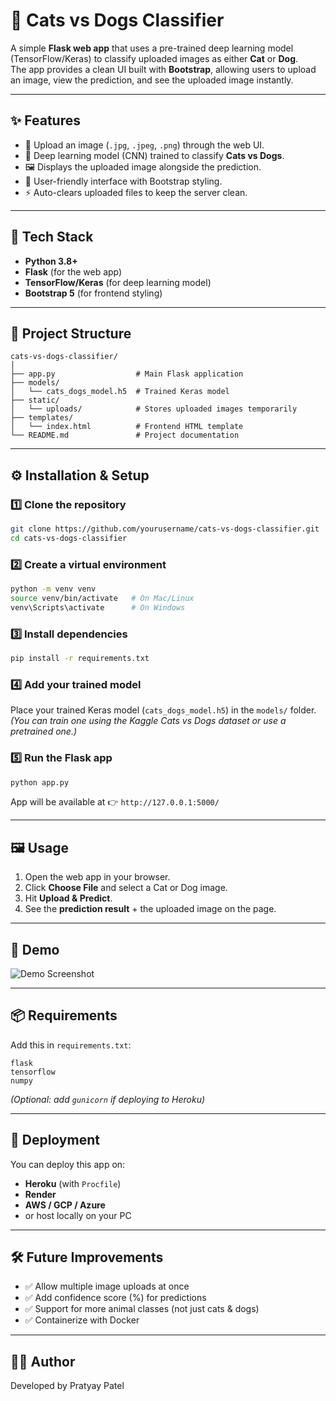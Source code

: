 # 🐾 Cats vs Dogs Classifier

A simple **Flask web app** that uses a pre-trained deep learning model (TensorFlow/Keras) to classify uploaded images as either **Cat** or **Dog**.  
The app provides a clean UI built with **Bootstrap**, allowing users to upload an image, view the prediction, and see the uploaded image instantly.

---

## ✨ Features
- 📂 Upload an image (`.jpg`, `.jpeg`, `.png`) through the web UI.  
- 🤖 Deep learning model (CNN) trained to classify **Cats vs Dogs**.  
- 🖼️ Displays the uploaded image alongside the prediction.  
- 🎨 User-friendly interface with Bootstrap styling.  
- ⚡ Auto-clears uploaded files to keep the server clean.  

---

## 🚀 Tech Stack
- **Python 3.8+**
- **Flask** (for the web app)  
- **TensorFlow/Keras** (for deep learning model)  
- **Bootstrap 5** (for frontend styling)  

---

## 📂 Project Structure
```
cats-vs-dogs-classifier/
│
├── app.py                  # Main Flask application
├── models/
│   └── cats_dogs_model.h5  # Trained Keras model
├── static/
│   └── uploads/            # Stores uploaded images temporarily
├── templates/
│   └── index.html          # Frontend HTML template
└── README.md               # Project documentation
```

---

## ⚙️ Installation & Setup

### 1️⃣ Clone the repository
```bash
git clone https://github.com/yourusername/cats-vs-dogs-classifier.git
cd cats-vs-dogs-classifier
```

### 2️⃣ Create a virtual environment
```bash
python -m venv venv
source venv/bin/activate   # On Mac/Linux
venv\Scripts\activate      # On Windows
```

### 3️⃣ Install dependencies
```bash
pip install -r requirements.txt
```

### 4️⃣ Add your trained model
Place your trained Keras model (`cats_dogs_model.h5`) in the `models/` folder.  
*(You can train one using the Kaggle Cats vs Dogs dataset or use a pretrained one.)*

### 5️⃣ Run the Flask app
```bash
python app.py
```

App will be available at 👉 `http://127.0.0.1:5000/`

---

## 🖼️ Usage
1. Open the web app in your browser.  
2. Click **Choose File** and select a Cat or Dog image.  
3. Hit **Upload & Predict**.  
4. See the **prediction result** + the uploaded image on the page.  

---

## 📸 Demo
![Demo Screenshot](https://via.placeholder.com/700x400?text=Cats+vs+Dogs+Demo)

---

## 📦 Requirements
Add this in `requirements.txt`:
```
flask
tensorflow
numpy
```

*(Optional: add `gunicorn` if deploying to Heroku)*

---

## 🚀 Deployment
You can deploy this app on:
- **Heroku** (with `Procfile`)  
- **Render**  
- **AWS / GCP / Azure**  
- or host locally on your PC  

---

## 🛠️ Future Improvements
- ✅ Allow multiple image uploads at once  
- ✅ Add confidence score (%) for predictions  
- ✅ Support for more animal classes (not just cats & dogs)  
- ✅ Containerize with Docker  

---

## 👨‍💻 Author
Developed by Pratyay Patel 
